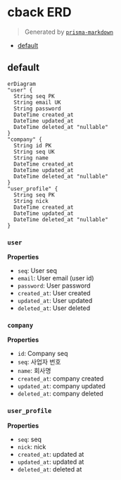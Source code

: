 # cback ERD
> Generated by [`prisma-markdown`](https://github.com/samchon/prisma-markdown)

- [default](#default)

## default
```mermaid
erDiagram
"user" {
  String seq PK
  String email UK
  String password
  DateTime created_at
  DateTime updated_at
  DateTime deleted_at "nullable"
}
"company" {
  String id PK
  String seq UK
  String name
  DateTime created_at
  DateTime updated_at
  DateTime deleted_at "nullable"
}
"user_profile" {
  String seq PK
  String nick
  DateTime created_at
  DateTime updated_at
  DateTime deleted_at "nullable"
}
```

### `user`

**Properties**
  - `seq`: User seq
  - `email`: User email (user id)
  - `password`: User password
  - `created_at`: User created
  - `updated_at`: User updated
  - `deleted_at`: User deleted

### `company`

**Properties**
  - `id`: Company seq
  - `seq`: 사업자 번호
  - `name`: 회사명
  - `created_at`: company created
  - `updated_at`: company updated
  - `deleted_at`: company deleted

### `user_profile`

**Properties**
  - `seq`: seq
  - `nick`: nick
  - `created_at`: updated at
  - `updated_at`: updated at
  - `deleted_at`: deleted at